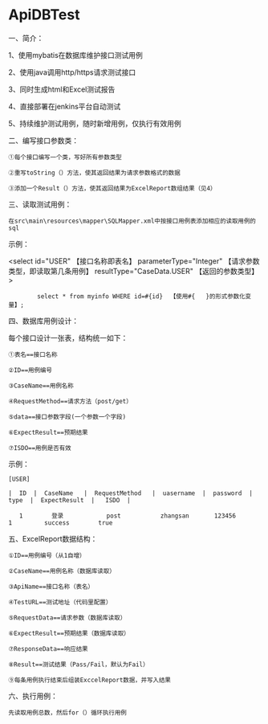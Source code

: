 # ApiDBTest
一、简介：

1、使用mybatis在数据库维护接口测试用例

2、使用java调用http/https请求测试接口

3、同时生成html和Excel测试报告

4、直接部署在jenkins平台自动测试

5、持续维护测试用例，随时新增用例，仅执行有效用例

二、编写接口参数类：

    ①每个接口编写一个类，写好所有参数类型
    
    ②重写toString（）方法，使其返回结果为请求参数格式的数据
    
    ③添加一个Result（）方法，使其返回结果为ExcelReport数组结果（见4）

三、读取测试用例：

    在src\main\resources\mapper\SQLMapper.xml中按接口用例表添加相应的读取用例的sql

 示例：
 
 <select id="USER" 【接口名称即表名】 parameterType="Integer"  【请求参数类型，即读取第几条用例】 resultType="CaseData.USER"  【返回的参数类型】>
    
            select * from myinfo WHERE id=#{id}  【使用#{   }的形式参数化变量】;
            
 </select>


四、数据库用例设计：

每个接口设计一张表，结构统一如下：

    ①表名==接口名称
    
    ②ID==用例编号
    
    ③CaseName==用例名称
    
    ④RequestMethod==请求方法（post/get）
    
    ⑤data==接口参数字段(一个参数一个字段)
    
    ⑥ExpectResult==预期结果
    
    ⑦ISDO==用例是否有效

示例：

    [USER]
    
    |  ID  |  CaseName   |  RequestMethod   |  uasername  |  password  |  type  |  ExpectResult  |   ISDO  |
    
       1        登录            post           zhangsan       123456        1         success        true


五、ExcelReport数据结构：

    ①ID==用例编号（从1自增）
    
    ②CaseName==用例名称（数据库读取）
    
    ③ApiName==接口名称（表名）
    
    ④TestURL==测试地址（代码里配置）
    
    ⑤RequestData==请求参数（数据库读取）
    
    ⑥ExpectResult==预期结果（数据库读取）
    
    ⑦ResponseData==响应结果
    
    ⑧Result==测试结果（Pass/Fail，默认为Fail）
    
    ⑨每条用例执行结束后组装ExccelReport数据，并写入结果
    
六、执行用例：

    先读取用例总数，然后for（）循环执行用例
